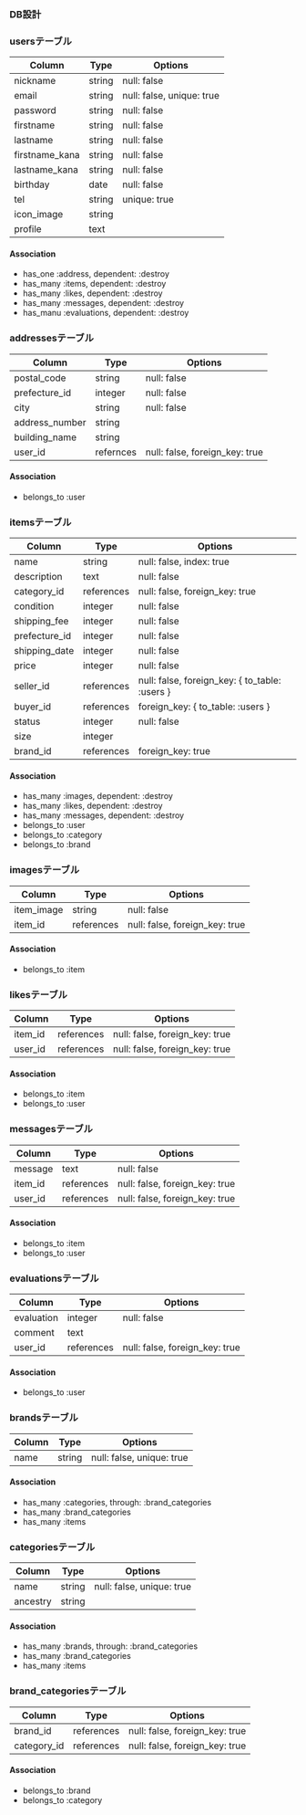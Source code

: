 ### DB設計

### usersテーブル

|Column|Type|Options|
|------|----|-------|
|nickname|string|null: false|
|email|string|null: false, unique: true|
|password|string|null: false|
|firstname|string|null: false|
|lastname|string|null: false|
|firstname_kana|string|null: false|
|lastname_kana|string|null: false|
|birthday|date|null: false|
|tel|string|unique: true|
|icon_image|string||
|profile|text||

#### Association

- has_one :address, dependent: :destroy
- has_many :items, dependent: :destroy
- has_many :likes, dependent: :destroy
- has_many :messages, dependent: :destroy
- has_manu :evaluations, dependent: :destroy

### addressesテーブル

|Column|Type|Options|
|------|----|-------|
|postal_code|string|null: false|
|prefecture_id|integer|null: false|
|city|string|null: false|
|address_number|string||
|building_name|string||
|user_id|refernces|null: false, foreign_key: true|

#### Association

- belongs_to :user

### itemsテーブル

|Column|Type|Options|
|------|----|-------|
|name|string|null: false, index: true|
|description|text|null: false|
|category_id|references|null: false, foreign_key: true|
|condition|integer|null: false|
|shipping_fee|integer|null: false|
|prefecture_id|integer|null: false|
|shipping_date|integer|null: false|
|price|integer|null: false|
|seller_id|references|null: false, foreign_key: { to_table: :users }|
|buyer_id|references|foreign_key: { to_table: :users }|
|status|integer|null: false|
|size|integer||
|brand_id|references|foreign_key: true|

#### Association

- has_many :images, dependent: :destroy
- has_many :likes, dependent: :destroy
- has_many :messages, dependent: :destroy
- belongs_to :user
- belongs_to :category
- belongs_to :brand

### imagesテーブル

|Column|Type|Options|
|------|----|-------|
|item_image|string|null: false|
|item_id|references|null: false, foreign_key: true|

#### Association

- belongs_to :item

### likesテーブル

|Column|Type|Options|
|------|----|-------|
|item_id|references|null: false, foreign_key: true|
|user_id|references|null: false, foreign_key: true|

#### Association

- belongs_to :item
- belongs_to :user

### messagesテーブル

|Column|Type|Options|
|------|----|-------|
|message|text|null: false|
|item_id|references|null: false, foreign_key: true|
|user_id|references|null: false, foreign_key: true|

#### Association

- belongs_to :item
- belongs_to :user

### evaluationsテーブル

|Column|Type|Options|
|------|----|-------|
|evaluation|integer|null: false|
|comment|text||
|user_id|references|null: false, foreign_key: true|

#### Association

- belongs_to :user

### brandsテーブル

|Column|Type|Options|
|------|----|-------|
|name|string|null: false, unique: true|

#### Association

- has_many :categories, through: :brand_categories
- has_many :brand_categories
- has_many :items

### categoriesテーブル

|Column|Type|Options|
|------|----|-------|
|name|string|null: false, unique: true|
|ancestry|string||

#### Association

- has_many :brands, through: :brand_categories
- has_many :brand_categories
- has_many :items

### brand_categoriesテーブル

|Column|Type|Options|
|------|----|-------|
|brand_id|references|null: false, foreign_key: true|
|category_id|references|null: false, foreign_key: true|

#### Association

- belongs_to :brand
- belongs_to :category
